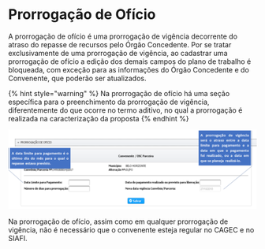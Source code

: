 # Prorrogação de Ofício

A prorrogação de ofício é uma prorrogação de vigência decorrente do atraso do repasse de recursos pelo Órgão Concedente. Por se tratar exclusivamente de uma prorrogação de vigência, ao cadastrar uma prorrogação de ofício a edição dos demais campos do plano de trabalho é bloqueada, com exceção para as informações do Órgão Concedente e do Convenente, que poderão ser atualizados. 

{% hint style="warning" %}
Na prorrogação de ofício há uma seção específica para o preenchimento da prorrogação de vigência, diferentemente do que ocorre no termo aditivo, no qual a prorrogação é realizada na caracterização da proposta
{% endhint %}

![](../../.gitbook/assets/image%20%28139%29.png)


Na prorrogação de ofício, assim como em qualquer prorrogação de vigência, não é necessário que o convenente esteja regular no CAGEC e no SIAFI.

